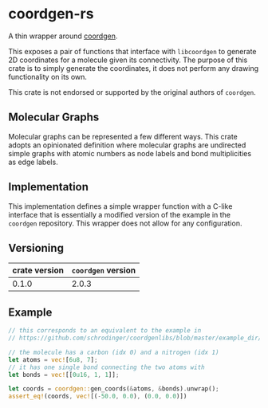 # coordgen-rs
A thin wrapper around [coordgen](https://github.com/schrodinger/coordgenlibs).

This exposes a pair of functions that interface with `libcoordgen` to generate 2D coordinates
for a molecule given its connectivity. The purpose of this crate is to simply generate the
coordinates, it does not perform any drawing functionality on its own.

This crate is not endorsed or supported by the original authors of `coordgen`.

## Molecular Graphs
Molecular graphs can be represented a few different ways. This crate adopts an opinionated
definition where molecular graphs are undirected simple graphs with atomic numbers as node
labels and bond multiplicities as edge labels.

## Implementation
This implementation defines a simple wrapper function with a C-like interface that is
essentially a modified version of the example in the `coordgen` repository. This wrapper does
not allow for any configuration.

## Versioning
| crate version | `coordgen` version |
| --- | --- |
| 0.1.0 | 2.0.3 |

## Example
```rust
// this corresponds to an equivalent to the example in
// https://github.com/schrodinger/coordgenlibs/blob/master/example_dir/example.cpp

// the molecule has a carbon (idx 0) and a nitrogen (idx 1)
let atoms = vec![6u8, 7];
// it has one single bond connecting the two atoms with 
let bonds = vec![[0u16, 1, 1]];

let coords = coordgen::gen_coords(&atoms, &bonds).unwrap();
assert_eq!(coords, vec![(-50.0, 0.0), (0.0, 0.0)])
```
